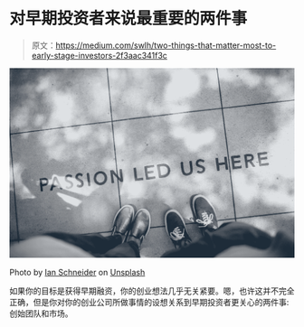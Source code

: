 # 对早期投资者来说最重要的两件事

> 原文：<https://medium.com/swlh/two-things-that-matter-most-to-early-stage-investors-2f3aac341f3c>

![](img/4a3b508ab8745240326cc78f9aa43b62.png)

Photo by [Ian Schneider](https://unsplash.com/photos/TamMbr4okv4?utm_source=unsplash&utm_medium=referral&utm_content=creditCopyText) on [Unsplash](https://unsplash.com/search/photos/startup?utm_source=unsplash&utm_medium=referral&utm_content=creditCopyText)

如果你的目标是获得早期融资，你的创业想法几乎无关紧要。嗯，也许这并不完全正确，但是你对你的创业公司所做事情的设想关系到早期投资者更关心的两件事:创始团队和市场。